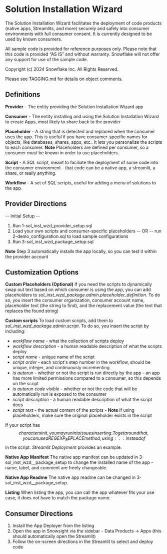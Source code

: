 # Solution Installation Wizard
The Solution Installation Wizard facilitates the deployment of code products (native apps, Streamlits, and more) securely and safely into consumer environments with full consumer consent.  It is currently designed to be used by known consumers.

All sample code is provided for reference purposes only. Please note that this code is provided “AS IS” and without warranty.  Snowflake will not offer any support for use of the sample code.

Copyright (c) 2024 Snowflake Inc. All Rights Reserved.

Please see TAGGING.md for details on object comments.

## Definitions
**Provider** - The entity providing the Solution Installation Wizard app

**Consumer** - The entity installing and using the Solution Installation Wizard to create Apps, most likely to share back to the provider

**Placeholder** - A string that is detected and replaced when the consumer uses the app.  This is useful if you have consumer-specific names for objects, like databases, shares, apps, etc..  It lets you personalize the scripts to each consumer.  **Note** Placeholders are defined per consumer, so a consumer must be known in order to use placeholders.

**Script** - A SQL script, meant to faciliate the deployment of some code into the consumer environment - that code can be a native app, a streamlit, a share, or really anything.

**Workflow** - A set of SQL scripts, useful for adding a menu of solutions to the app.

## Provider Directions
-- Initial Setup --
1. Run 1-sol_inst_wzd_provider_setup.sql
2. Load your own scripts and consumer-specific placeholders -- OR -- run 2-demo_configuration.sql to load sample configurations
3. Run 3-sol_inst_wzd_package_setup.sql

**Note** Step 3 automatically installs the app locally, so you can test it within the provider account

## Customization Options
**Custom Placeholders (Optional)**
If you need the scripts to dynamically swap out text based on which consumer is using the app, you can add placeholders to *sol_inst_wzd_package.admin.placeholder_definition*.
To do so, you insert the consumer organization, consumer account name, placeholder text (the string to find), and the replacement value (the text that replaces the found string)

**Custom scripts**
To load custom scripts, add them to *sol_inst_wzd_package.admin.script*.
To do so, you insert the script by including:
 - *workflow name* - what the collection of scripts deploy
 - *workflow description* - a human readable description of what the scripts deploy
 - *script name* - unique name of the script
 - *script order* - each script's step number in the workflow, should be unique, integer, and continuously incrementing
 - *is autorun* - whether or not the script is run directly by the app - an app has more limited permissions compared to a consumer, so this depends on the script
 - *is autorun code visible* - whether or not the code that will be automatically run is exposed to the consumer
 - *script description* - a human readable description of what the script does
 - *script text* - the actual content of the scripts - **Note** if using placeholders, make sure the original placeholder exists in the script

 If your script has $$ characters in it, you may run into issues inserting.  To get around that, you can use a REGEXP_REPLACE method, using ::: instead of $$ in the script.  *Streamlit Deployment* provides an example.

**Native App Manifest**
The native app manifest can be updated in 3-sol_inst_wzd__package_setup to change the installed name of the app - name, label, and comment are freely changeable.

**Native App Readme**
The native app readme can be changed in 3-sol_inst_wzd__package_setup.

**Listing**
When listing the app, you can call the app whatever fits your use case, it does not have to match the package name.

## Consumer Directions
1. Install the App Deployer from the listing
2. Open the app in Snowsight via the sidebar - Data Products -> Apps (this should automatically open the Streamlit)
3. Follow the on-screen directions in the Streamlit to select and deploy code
